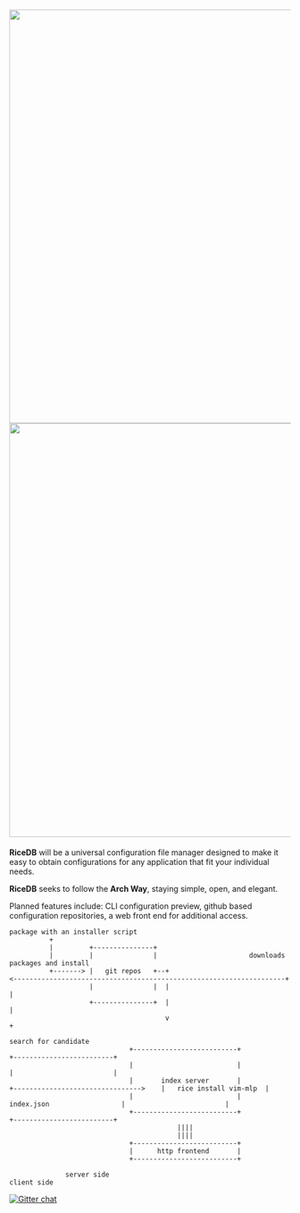 <h1 align="center">
<sub>
<img src="http://i.imgur.com/FvQ3Lvx.png"
      width="740">
      <img src="http://i.imgur.com/QR1AaJi.png"
      width="740">
</sub>
</h1>
<strong>RiceDB</strong> will be a universal configuration file manager 
designed to make it easy to obtain configurations for any application 
that fit your individual needs.

<strong>RiceDB</strong> seeks to follow the <strong>Arch Way</strong>, 
staying simple, open, and elegant.

Planned features include: CLI configuration preview, github based 
configuration repositories, a web front end for additional access.

```
package with an installer script                                                                                               
          +                                                                                                                  
          |         +---------------+                                                                                        
          |         |               |                       downloads 
packages and install                  
          +-------> |   git repos   +--+   
<--------------------------------------------------------------------+       
                    |               |  |                                                                        
|       
                    +---------------+  |                                                                        
|       
                                       v                                                                        
+       
                                                                                                       
search for candidate  
                              +--------------------------+                                        
+-------------------------+
                              |                          |                                        
|                         |
                              |       index server       |  
+-------------------------------->    |   rice install vim-mlp  |
                              |                          |            
index.json                  |                         |
                              +--------------------------+                                        
+-------------------------+
                                          ||||
                                          ||||
                              +--------------------------+
                              |      http frontend       |
                              +--------------------------+

              server side                                                                                  
client side
```

[![Gitter 
chat](https://badges.gitter.im/gitterHQ/gitter.png)](https://gitter.im/nih0/logos)
